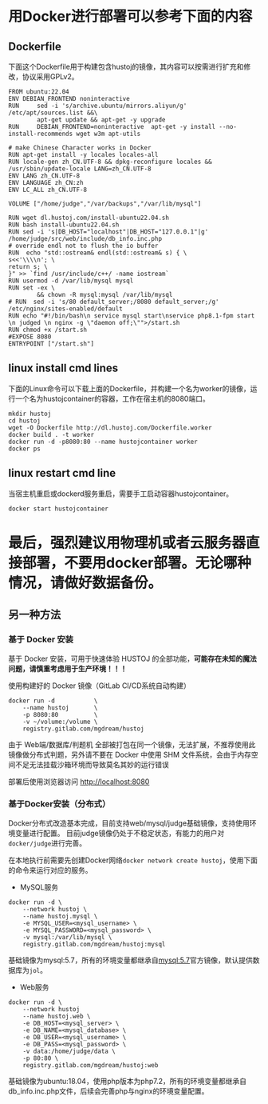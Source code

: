 用Docker进行部署可以参考下面的内容
==


Dockerfile
--
下面这个Dockerfile用于构建包含hustoj的镜像，其内容可以按需进行扩充和修改，协议采用GPLv2。

```
FROM ubuntu:22.04
ENV DEBIAN_FRONTEND noninteractive
RUN     sed -i 's/archive.ubuntu/mirrors.aliyun/g' /etc/apt/sources.list &&\
        apt-get update && apt-get -y upgrade
RUN     DEBIAN_FRONTEND=noninteractive  apt-get -y install --no-install-recommends wget w3m apt-utils

# make Chinese Character works in Docker
RUN apt-get install -y locales locales-all
RUN locale-gen zh_CN.UTF-8 && dpkg-reconfigure locales && /usr/sbin/update-locale LANG=zh_CN.UTF-8
ENV LANG zh_CN.UTF-8
ENV LANGUAGE zh_CN:zh
ENV LC_ALL zh_CN.UTF-8

VOLUME ["/home/judge","/var/backups","/var/lib/mysql"]

RUN wget dl.hustoj.com/install-ubuntu22.04.sh
RUN bash install-ubuntu22.04.sh
RUN sed -i 's|DB_HOST="localhost"|DB_HOST="127.0.0.1"|g' /home/judge/src/web/include/db_info.inc.php
# override endl not to flush the io buffer
RUN  echo "std::ostream& endl(std::ostream& s) { \
s<<'\\\\n'; \
return s; \
}" >> `find /usr/include/c++/ -name iostream`
RUN usermod -d /var/lib/mysql mysql
RUN set -ex \
        && chown -R mysql:mysql /var/lib/mysql
# RUN  sed -i 's/80 default_server;/8080 default_server;/g' /etc/nginx/sites-enabled/default
RUN echo "#!/bin/bash\n service mysql start\nservice php8.1-fpm start \n judged \n nginx -g \"daemon off;\"">/start.sh
RUN chmod +x /start.sh
#EXPOSE 8080
ENTRYPOINT ["/start.sh"]
```

linux install cmd lines
--
下面的Linux命令可以下载上面的Dockerfile，并构建一个名为worker的镜像，运行一个名为hustojcontainer的容器，工作在宿主机的8080端口。
```
mkdir hustoj
cd hustoj
wget -O Dockerfile http://dl.hustoj.com/Dockerfile.worker
docker build . -t worker
docker run -d -p8080:80 --name hustojcontainer worker
docker ps 
```

linux restart cmd line
--
当宿主机重启或dockerd服务重启，需要手工启动容器hustojcontainer。
```
docker start hustojcontainer
```

# 最后，强烈建议用物理机或者云服务器直接部署，不要用docker部署。无论哪种情况，请做好数据备份。



另一种方法
----

### 基于 Docker 安装

基于 Docker 安装，可用于快速体验 HUSTOJ 的全部功能，**可能存在未知的魔法问题，请慎重考虑用于生产环境！！！**

使用构建好的 Docker 镜像（GitLab CI/CD系统自动构建）

```shell
docker run -d           \
    --name hustoj       \
    -p 8080:80          \
    -v ~/volume:/volume \
    registry.gitlab.com/mgdream/hustoj
```

由于 Web端/数据库/判题机 全部被打包在同一个镜像，无法扩展，不推荐使用此镜像做分布式判题，另外请不要在 Docker 中使用 SHM 文件系统，会由于内存空间不足无法挂载沙箱环境而导致莫名其妙的运行错误

部署后使用浏览器访问 <http://localhost:8080>

### 基于Docker安装（分布式）

Docker分布式改造基本完成，目前支持web/mysql/judge基础镜像，支持使用环境变量进行配置。
目前judge镜像仍处于不稳定状态，有能力的用户对`docker/judge`进行完善。

在本地执行前需要先创建Docker网络`docker network create hustoj`，使用下面的命令来运行对应的服务。

- MySQL服务

```shell script
docker run -d \
    --network hustoj \
    --name hustoj.mysql \
    -e MYSQL_USER=<mysql_username> \
    -e MYSQL_PASSWORD=<mysql_password> \
    -v mysql:/var/lib/mysql \
    registry.gitlab.com/mgdream/hustoj:mysql
```

基础镜像为mysql:5.7，所有的环境变量都继承自[mysql:5.7](https://hub.docker.com/_/mysql)官方镜像，默认提供数据库为`jol`。

- Web服务

```shell script
docker run -d \
    --network hustoj
    --name hustoj.web \
    -e DB_HOST=<mysql_server> \
    -e DB_NAME=<mysql_database> \
    -e DB_USER=<mysql_username> \
    -e DB_PASS=<mysql_password> \
    -v data:/home/judge/data \
    -p 80:80 \
    registry.gitlab.com/mgdream/hustoj:web
```

基础镜像为ubuntu:18.04，使用php版本为php7.2，所有的环境变量都继承自db_info.inc.php文件，后续会完善php与nginx的环境变量配置。
